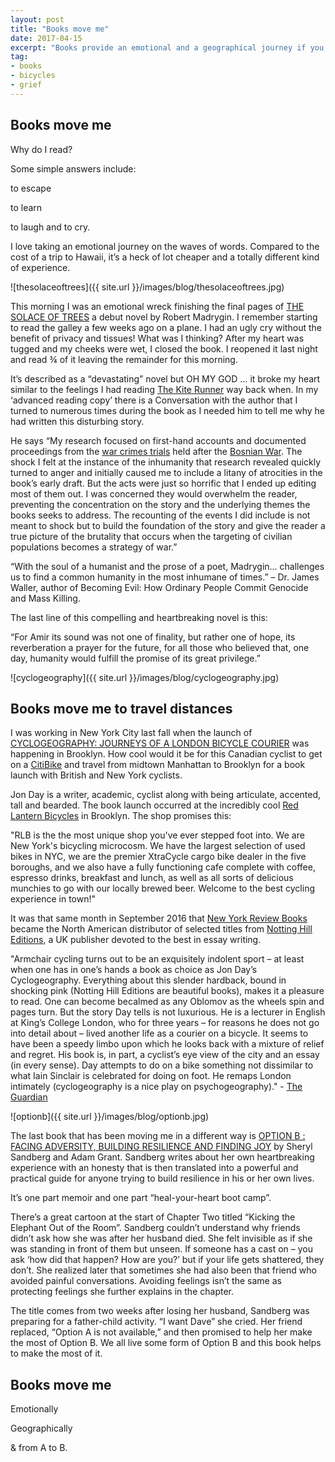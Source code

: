 ```yaml
---
layout: post
title: "Books move me"
date: 2017-04-15    
excerpt: "Books provide an emotional and a geographical journey if you get on board."
tag:
- books
- bicycles
- grief
---
```


## Books move me

Why do I read?

Some simple answers include:

to escape

to learn

to laugh and to cry.

I love taking an emotional journey on the waves of words. Compared to the cost of a trip to Hawaii, it’s a heck of lot cheaper and a totally different kind of experience.

![thesolaceoftrees]({{ site.url }}/images/blog/thesolaceoftrees.jpg)

This morning I was an emotional wreck finishing the final pages of [THE SOLACE OF TREES](https://www.goodreads.com/book/show/32150439-the-solace-of-trees) a debut novel by Robert Madrygin.  I remember starting to read the galley a few weeks ago on a plane. I had an ugly cry without the benefit of privacy and tissues!  What was I thinking? After my heart was tugged and my cheeks were wet, I closed the book.  I reopened it last night and read ¾ of it leaving the remainder for this morning.

It’s described as a “devastating” novel but OH MY GOD … it broke my heart similar to the feelings I had reading [The Kite Runner](https://www.goodreads.com/book/show/77203.The_Kite_Runner) way back when. In my ‘advanced reading copy’ there is a Conversation with the author that I turned to numerous times during the book as I needed him to tell me why he had written this disturbing story.

He says “My research focused on first-hand accounts and documented proceedings from the [war crimes trials](http://www.history.com/topics/bosnian-genocide) held after the [Bosnian War](https://en.wikipedia.org/wiki/Bosnian_War). The shock I felt at the instance of the inhumanity that research revealed quickly turned to anger and initially caused me to include a litany of atrocities in the book’s early draft. But the acts were just so horrific that I ended up editing most of them out. I was concerned they would overwhelm the reader, preventing the concentration on the story and the underlying themes the books seeks to address. The recounting of the events I did include is not meant to shock but to build the foundation of the story and give the reader a true picture of the brutality that occurs when the targeting of civilian populations becomes a strategy of war.”

“With the soul of a humanist and the prose of a poet, Madrygin… challenges us to find a common humanity in the most inhumane of times.” – Dr. James Waller, author of Becoming Evil: How Ordinary People Commit Genocide and Mass Killing.

The last line of this compelling and heartbreaking novel is this:

“For Amir its sound was not one of finality, but rather one of hope, its reverberation a prayer for the future, for all those who believed that, one  day, humanity would fulfill the promise of its great privilege.”

![cyclogeography]({{ site.url }}/images/blog/cyclogeography.jpg)

## Books move me to travel distances

I was working in New York City last fall when the launch of [CYCLOGEOGRAPHY: JOURNEYS OF A LONDON BICYCLE COURIER](http://www.nottinghilleditions.com/books/cyclogeography-journeys-of-a-london-bicycle-courier/215) was happening in Brooklyn.  How cool would it be for this Canadian cyclist to get on a [CitiBike](https://www.citibikenyc.com/) and travel from midtown Manhattan to Brooklyn for a book launch with British and New York cyclists.

Jon Day is a writer, academic, cyclist along with being articulate, accented, tall and bearded. The book launch occurred at the incredibly cool [Red Lantern Bicycles](http://www.redlanternbicycles.com/) in Brooklyn. The shop promises this:

"RLB is the the most unique shop you've ever stepped foot into. We are New York's bicycling microcosm. We have the largest selection of used bikes in NYC, we are the premier XtraCycle cargo bike dealer in the five boroughs, and we also have a fully functioning cafe complete with coffee, espresso drinks, breakfast and lunch, as well as all sorts of delicious munchies to go with our locally brewed beer. Welcome to the best cycling experience in town!"

It was that same month in September 2016 that [New York Review Books](https://www.nyrb.com/) became the North American distributor of selected titles from [Notting Hill Editions](http://www.nottinghilleditions.com/), a UK publisher devoted to the best in essay writing.

"Armchair cycling turns out to be an exquisitely indolent sport – at least when one has in one’s hands a book as choice as Jon Day’s Cyclogeography. Everything about this slender hardback, bound in shocking pink (Notting Hill Editions are beautiful books), makes it a pleasure to read. One can become becalmed as any Oblomov as the wheels spin and pages turn. But the story Day tells is not luxurious. He is a lecturer in English at King’s College London, who for three years – for reasons he does not go into detail about – lived another life as a courier on a bicycle. It seems to have been a speedy limbo upon which he looks back with a mixture of relief and regret. His book is, in part, a cyclist’s eye view of the city and an essay (in every sense). Day attempts to do on a bike something not dissimilar to what Iain Sinclair is celebrated for doing on foot. He remaps London intimately (cyclogeography is a nice play on psychogeography)." - [The Guardian](https://www.theguardian.com/books/2015/may/25/cyclogeography-review-jon-day-cycle-courier-london)

![optionb]({{ site.url }}/images/blog/optionb.jpg)

The last book that has been moving me in a different way is [OPTION B : FACING ADVERSITY, BUILDING RESILIENCE AND FINDING JOY](https://optionb.org/book) by Sheryl Sandberg and Adam Grant. Sandberg writes about her own heartbreaking experience with an honesty that is then translated into a powerful and practical guide for anyone trying to build resilience in his or her own lives.

It’s one part memoir and one part “heal-your-heart boot camp”.

There’s a great cartoon at the start of Chapter Two titled “Kicking the Elephant Out of the Room”.  Sandberg couldn’t understand why friends didn’t ask how she was after her husband died. She felt invisible as if she was standing in front of them but unseen. If someone has a cast on – you ask ‘how did that happen? How are you?’ but if your life gets shattered, they don’t. She realized later that sometimes she had also been that friend who avoided painful conversations. Avoiding feelings isn’t the same as protecting feelings she further explains in the chapter.

The title comes from two weeks after losing her husband, Sandberg was preparing for a father-child activity. “I want Dave” she cried. Her friend replaced, “Option A is not available,” and then promised to help her make the most of Option B. We all live some form of Option B and this book helps to make the most of it.

## Books move me

Emotionally

Geographically

& from A to B.
